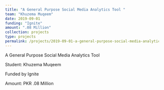 ```yaml
---
title: "A General Purpose Social Media Analytics Tool "
team: "Khuzema Muqeem"
date: 2019-09-01
funding: "Ignite"
amount: ".08 Million"
collection: projects
type: projects
permalink: /projects/2019-09-01-a-general-purpose-social-media-analytics-tool-
---
```

A General Purpose Social Media Analytics Tool 

Student: Khuzema Muqeem

Funded by Ignite

Amount: PKR .08 Million
